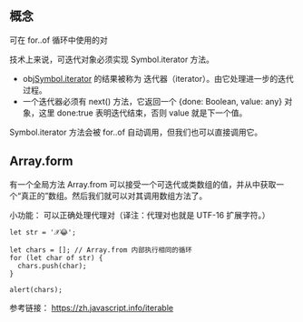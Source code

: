 ## 概念
可在 for..of 循环中使用的对

技术上来说，可迭代对象必须实现 Symbol.iterator 方法。
- obj[Symbol.iterator]() 的结果被称为 迭代器（iterator）。由它处理进一步的迭代过程。
- 一个迭代器必须有 next() 方法，它返回一个 {done: Boolean, value: any} 对象，这里 done:true 表明迭代结束，否则 value 就是下一个值。

Symbol.iterator 方法会被 for..of 自动调用，但我们也可以直接调用它。

## Array.form
有一个全局方法 Array.from 可以接受一个可迭代或类数组的值，并从中获取一个“真正的”数组。然后我们就可以对其调用数组方法了。

小功能：
可以正确处理代理对（译注：代理对也就是 UTF-16 扩展字符。）
```
let str = '𝒳😂';

let chars = []; // Array.from 内部执行相同的循环
for (let char of str) {
  chars.push(char);
}

alert(chars);
```

参考链接：
https://zh.javascript.info/iterable